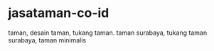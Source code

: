 # jasataman-co-id
taman, desain taman, tukang taman. taman surabaya, tukang taman surabaya, taman minimalis

